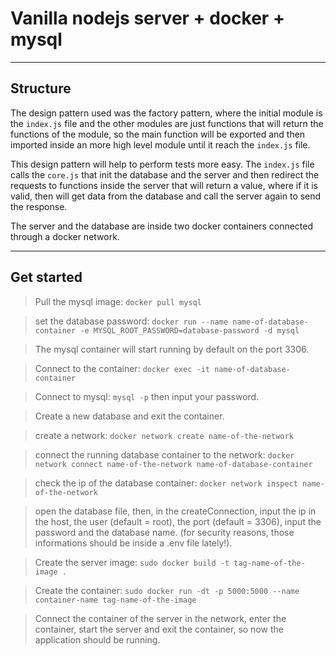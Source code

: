 # Vanilla nodejs server + docker + mysql
---

## Structure
The design pattern used was the factory pattern, where the initial module is
the `index.js` file and the other modules are just functions that will return
the functions of the module, so the main function will be exported and then
imported inside an more high level module until it reach the `index.js` file.

This design pattern will help to perform tests more easy. The `index.js` file
calls the `core.js` that init the database and the server and then redirect the
requests to functions inside the server that will return a value, where if it is
valid, then will get data from the database and call the server again to send the
response.

The server and the database are inside two docker containers connected through a
docker network.

---

## Get started
> Pull the mysql image: `docker pull mysql`

> set the database password: `docker run --name name-of-database-container -e MYSQL_ROOT_PASSWORD=database-password -d mysql`

> The mysql container will start running by default on the port 3306.

>Connect to the container: `docker exec -it name-of-database-container`

>Connect to mysql: `mysql -p` then input your password.

>Create a new database and exit the container.

>create a network: `docker network create name-of-the-network`

>connect the running database container to the network: `docker network connect name-of-the-network name-of-database-container`

>check the ip of the database container: `docker network inspect name-of-the-network`

>open the database file, then, in the createConnection, input the ip in the host, the user (default = root), the port (default = 3306),
input the password and the database name. (for security reasons, those informations should be inside a
.env file lately!).

> Create the server image: `sudo docker build -t tag-name-of-the-image .`

> Create the container: `sudo docker run -dt -p 5000:5000 --name container-name tag-name-of-the-image`

> Connect the container of the server in the network, enter the container, start the server and exit the container, so now the application should be running.
